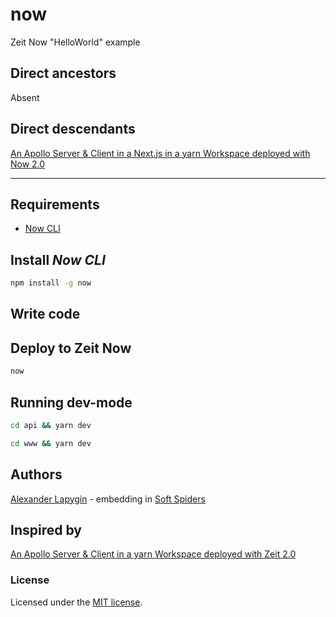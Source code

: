 # now

Zeit Now "HelloWorld" example

## Direct ancestors

Absent

## Direct descendants

[An Apollo Server & Client in a Next.js in a yarn Workspace deployed with Now 2.0](https://github.com/softspider/zeit-now-next-apollo-typescript-example)

---

## Requirements

* [Now CLI](https://zeit.co/docs/v2/getting-started/installation/#now-cli)

## Install *Now CLI*

```sh
npm install -g now
```

## Write code

## Deploy to Zeit Now

```sh
now
```

## Running dev-mode

```sh
cd api && yarn dev
```

```sh
cd www && yarn dev
```

## Authors

 [Alexander Lapygin](https://github.com/AlexanderLapygin) - embedding in [Soft Spiders](https://github.com/softspider)

## Inspired by

[An Apollo Server & Client in a yarn Workspace deployed with Zeit 2.0](https://zeit.co/docs/v2/deployments/basics/)

### License

Licensed under the [MIT license](./LICENSE).
